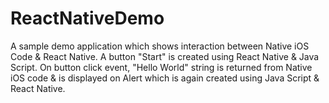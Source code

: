 # ReactNativeDemo
A sample demo application which shows interaction between Native iOS Code &amp; React Native. A button "Start" is created using React Native &amp; Java Script. On button click event, "Hello World" string is returned from Native iOS code &amp; is displayed on Alert which is again created using Java Script &amp; React Native.
